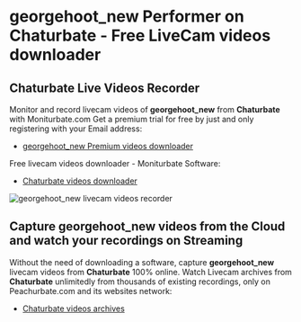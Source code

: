 # georgehoot_new Performer on Chaturbate - Free LiveCam videos downloader

## Chaturbate Live Videos Recorder

Monitor and record livecam videos of **georgehoot_new** from **Chaturbate** with Moniturbate.com
Get a premium trial for free by just and only registering with your Email address:
* [georgehoot_new Premium videos downloader](https://moniturbate.com/request-demo-licence-key.html)

Free livecam videos downloader - Moniturbate Software:
* [Chaturbate videos downloader](https://moniturbate.com/moniturbate-download-software.html)

![georgehoot_new livecam videos recorder](https://peachurnet.com/templates/moniturbate-software.png)


## Capture georgehoot_new videos from the Cloud and watch your recordings on Streaming

Without the need of downloading a software, capture **georgehoot_new** livecam videos from **Chaturbate** 100% online.
Watch Livecam archives from **Chaturbate** unlimitedly from thousands of existing recordings, only on Peachurbate.com and its websites network:
* [Chaturbate videos archives](https://peachurnet.com/)